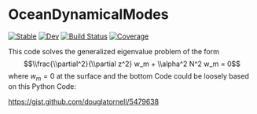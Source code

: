 # OceanDynamicalModes

[![Stable](https://img.shields.io/badge/docs-stable-blue.svg)](https://anthony-meza.github.io/OceanDynamicalModes.jl/stable/)
[![Dev](https://img.shields.io/badge/docs-dev-blue.svg)](https://anthony-meza.github.io/OceanDynamicalModes.jl/dev/)
[![Build Status](https://github.com/anthony-meza/OceanDynamicalModes.jl/actions/workflows/CI.yml/badge.svg?branch=main)](https://github.com/anthony-meza/OceanDynamicalModes.jl/actions/workflows/CI.yml?query=branch%3Amain)
[![Coverage](https://codecov.io/gh/anthony-meza/OceanDynamicalModes.jl/branch/main/graph/badge.svg)](https://codecov.io/gh/anthony-meza/OceanDynamicalModes.jl)

This code solves the generalized eigenvalue problem of the form 
$$\\frac{\\partial^2}{\\partial z^2} w_m + \\alpha^2 N^2 w_m = 0$$
where $w_m = 0$ at the surface and the bottom
Code could be loosely based on this Python Code: 

https://gist.github.com/douglatornell/5479638
